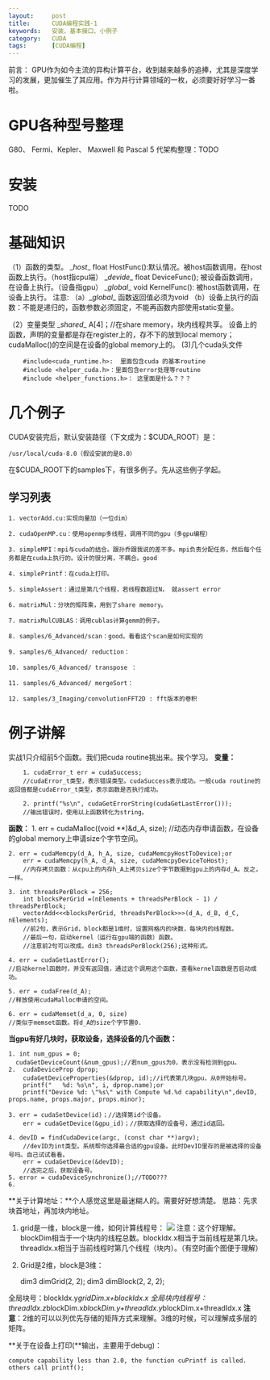 ```yaml
---
layout:     post
title:      CUDA编程实践-1
keywords:   安装、基本接口、小例子
category:   CUDA
tags:		[CUDA编程]
---
```


前言：
GPU作为如今主流的异构计算平台，收到越来越多的追捧，尤其是深度学习的发展，更加催生了其应用。作为并行计算领域的一枚，必须要好好学习一番啦。

# GPU各种型号整理
G80、 Fermi、Kepler、 Maxwell 和 Pascal 5 代架构整理：TODO
 
# 安装
TODO
# 基础知识

（1）函数的类型。
\__host__ float HostFunc():默认情况。被host函数调用，在host函数上执行。（host指cpu端）
\__devide__ float DeviceFunc(); 被设备函数调用，在设备上执行。（设备指gpu）
\__global__ void KernelFunc(): 被host函数调用，在设备上执行。
注意:
（a）\__global__ 函数返回值必须为void
（b）设备上执行的函数：不能是递归的，函数参数必须固定，不能再函数内部使用static变量。

（2）变量类型
\__shared__ A[4]；//在share memory，块内线程共享。
设备上的函数，声明的变量都是存在register上的，存不下的放到local memory；
cudaMalloc()的空间是在设备的global memory上的。
(3)几个cuda头文件

        #include<cuda_runtime.h>:  里面包含cuda 的基本routine
        #include <helper_cuda.h>：里面包含error处理等routine
        #include <helper_functions.h>： 这里面是什么？？？

# 几个例子
CUDA安装完后，默认安装路径（下文成为：$CUDA_ROOT）是：

    /usr/local/cuda-8.0（假设安装的是8.0）
在$CUDA_ROOT下的samples下，有很多例子。先从这些例子学起。
## 学习列表 

    1. vectorAdd.cu:实现向量加（一位dim） 
    
    2. cudaOpenMP.cu：使用openmp多线程，调用不同的gpu（多gpu编程） 
    
    3. simpleMPI：mpi与cuda的结合。跟孙乔跟我说的差不多。mpi负责分配任务，然后每个任务都是在cuda上执行的。设计的很分离，不耦合。good
    
    4. simplePrintf：在cuda上打印。

    5. simpleAssert：通过是第几个线程，若线程数超过N， 就assert error
    
    6. matrixMul：分块的矩阵乘，用到了share memory。
    
    7. matrixMulCUBLAS：调用cublas计算gemm的例子。
    
    8. samples/6_Advanced/scan：good。看看这个scan是如何实现的
    
    9. samples/6_Advanced/ reduction：
    
    10. samples/6_Advanced/ transpose ：
    
    11. samples/6_Advanced/ mergeSort：

    12. samples/3_Imaging/convolutionFFT2D : fft版本的卷积

# 例子讲解
实战1只介绍前5个函数。我们把cuda routine挑出来。挨个学习。
    **变量：**
    
        1. cudaError_t err = cudaSuccess;
        //cudaError_t类型，表示错误类型。cudaSuccess表示成功。一般cuda routine的返回值都是cudaError_t类型，表示函数是否执行成功。  
        
        2. printf("%s\n", cudaGetErrorString(cudaGetLastError()));
        //输出错误时，使用以上函数转化为string。
        

**函数：**
    1. err = cudaMalloc((void **)&d_A, size);
    //动态内存申请函数，在设备的global memory上申请size个字节空间。
        
    2. err = cudaMemcpy(d_A, h_A, size, cudaMemcpyHostToDevice);or
        err = cudaMemcpy(h_A, d_A, size, cudaMemcpyDeviceToHost);
        //内存拷贝函数：从cpu上的内存h_A上拷贝size个字节数据到gpu上的内存d_A。反之，一样。
        
    3. int threadsPerBlock = 256;
        int blocksPerGrid =(nElements + threadsPerBlock - 1) / threadsPerBlock;
        vectorAdd<<<blocksPerGrid, threadsPerBlock>>>(d_A, d_B, d_C, nElements);
        //前2句，表示Grid，block都是1维时，设置网格内的块数，每块内的线程数。
        //最后一句，启动kernel（运行在gpu端的函数）函数。
        //注意前2句可以改成。dim3 threadsPerBlock(256);这种形式。
    
    4. err = cudaGetLastError();
    //启动kernel函数时，并没有返回值，通过这个调用这个函数，查看kernel函数是否启动成功。

    5. err = cudaFree(d_A);
    //释放使用cudaMalloc申请的空间。
        
    6. err = cudaMemset(d_a, 0, size)
    //类似于memset函数。将d_A的size个字节置0.
**当gpu有好几块时，获取设备，选择设备的几个函数：**

    1. int num_gpus = 0;
      cudaGetDeviceCount(&num_gpus);//若num_gpus为0，表示没有检测到gpu。
    2.  cudaDeviceProp dprop;
        cudaGetDeviceProperties(&dprop, id);//i代表第几块gpu，从0开始标号。
        printf("   %d: %s\n", i, dprop.name);or
        printf("Device %d: \"%s\" with Compute %d.%d capability\n",devID, props.name, props.major, props.minor);
        
    3. err = cudaSetDevice(id)；//选择第id个设备。
        err = cudaGetDevice(&gpu_id)；//获取选择的设备号，通过id返回。
        
    4. devID = findCudaDevice(argc, (const char **)argv);
        //devID为int类型。系统帮你选择最合适的gpu设备。此时DevID里存的是被选择的设备号吗。自己试试看看。
        err = cudaGetDevice(&devID);
        //选完之后，获取设备号。
    5. error = cudaDeviceSynchronize();//TODO???
    6. 

**关于计算地址：**个人感觉这里是最迷糊人的。需要好好想清楚。
思路：先求块首地址，再加块内地址。

1. grid是一维，block是一维，如何计算线程号：
![](http://img.blog.csdn.net/20170301134426181?watermark/2/text/aHR0cDovL2Jsb2cuY3Nkbi5uZXQvdTAxMDQ1ODg2Mw==/font/5a6L5L2T/fontsize/400/fill/I0JBQkFCMA==/dissolve/70/gravity/SouthEast)
注意：这个好理解。blockDim相当于一个块内的线程总数。blockIdx.x相当于当前线程是第几块。threadIdx.x相当于当前线程时第几个线程（块内）。（有空时画个图便于理解）

2. Grid是2维，block是3维：
    
    dim3 dimGrid(2, 2);
    dim3 dimBlock(2, 2, 2);

全局块号：blockIdx.y*gridDim.x+blockIdx.x
全局块内线程号：threadIdx.z*blockDim.x*blockDim.y+threadIdx.y*blockDim.x+threadIdx.x
**注意**：2维的可以以列优先存储的矩阵方式来理解。3维的时候，可以理解成多层的矩阵。

**关于在设备上打印(**输出，主要用于debug)：

    compute capability less than 2.0, the function cuPrintf is called.
    others call printf();
    